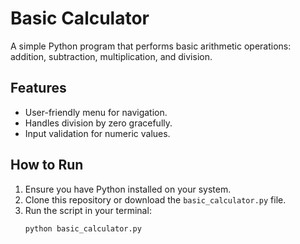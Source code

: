 # Basic Calculator

A simple Python program that performs basic arithmetic operations: addition, subtraction, multiplication, and division.

## Features
- User-friendly menu for navigation.
- Handles division by zero gracefully.
- Input validation for numeric values.

## How to Run
1. Ensure you have Python installed on your system.
2. Clone this repository or download the `basic_calculator.py` file.
3. Run the script in your terminal:
   ```bash
   python basic_calculator.py
